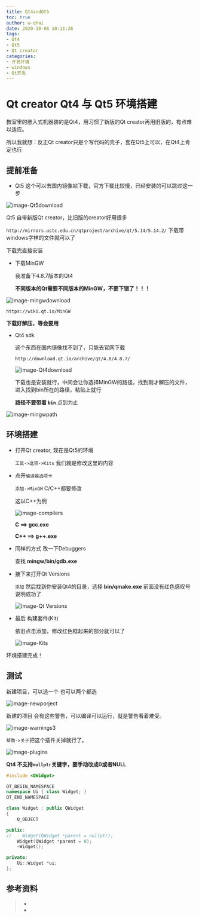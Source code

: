 ```yaml
---
title: Qt4andQt5
toc: true
author: w-qhai
date: 2020-10-06 10:11:26
tags:
- Qt4
- Qt5
- Qt creator
categories:
- 开发环境
- windows
- Qt开发
---
```


# Qt creator Qt4 与 Qt5 环境搭建

教室里的嵌入式机器装的是Qt4，用习惯了新版的Qt creator再用旧版的，有点难以适应。

所以我就想：反正Qt creator只是个写代码的壳子，套在Qt5上可以，在Qt4上肯定也行

<!--more-->

## 提前准备

- Qt5 这个可以去国内镜像站下载，官方下载比较慢，已经安装的可以跳过这一步

![image-Qt5download](https://i.loli.net/2020/10/06/KhqPmylL3xRkbgF.png)

Qt5 自带新版Qt creator，比旧版的creator好用很多

`http://mirrors.ustc.edu.cn/qtproject/archive/qt/5.14/5.14.2/` 下载带windows字样的文件就可以了

下载完直接安装



- 下载MinGW

  我准备下4.8.7版本的Qt4

  **不同版本的Qt需要不同版本的MinGW，不要下错了！！！**

![image-mingwdownload](https://i.loli.net/2020/10/06/1Y2nfsjRaTvzA5B.png)

`https://wiki.qt.io/MinGW`

**下载好解压，等会要用**



- Qt4 sdk

  这个东西在国内镜像找不到了，只能去官网下载

  `http://download.qt.io/archive/qt/4.8/4.8.7/`
  
  ![image-Qt4download](https://i.loli.net/2020/10/06/IouHrDif7ORtYQN.png)

  下载也是安装就行，中间会让你选择MinGW的路径，找到刚才解压的文件，进入找到bin所在的路径，粘贴上就行

  **路径不要带着 `bin`**  点到为止

![image-mingwpath](https://i.loli.net/2020/10/06/D1kabGXMe6OZNd7.png)



## 环境搭建

- 打开Qt creator, 现在是Qt5的环境

  `工具->选项->Kits` 我们就是修改这里的内容

- 点开`编译器选项卡`

  `添加->MinGW` C/C++都要修改

  这以C++为例

    ![image-compilers](https://i.loli.net/2020/10/06/dwNXro4H8FLxpjI.png)

  **C     ==> gcc.exe**

  **C++ ==> g++.exe**

  

- 同样的方式 改一下Debuggers

  查找 **mingw/bin/gdb.exe**

- 接下来打开Qt Versions

  `添加` 然后找到你安装Qt4的目录，选择 **bin/qmake.exe**  前面没有红色感叹号 说明成功了
  
  ![image-Qt Versions](https://i.loli.net/2020/10/06/SbisAkG5BzZqQKl.png)

- 最后 构建套件(Kit)

  依旧点击添加，修改红色框起来的部分就可以了

  ![image-Kits](https://i.loli.net/2020/10/06/Expvm51sQe3RLkD.png)

环境搭建完成！

## 测试

新建项目，可以选一个 也可以两个都选

![image-newporject](https://i.loli.net/2020/10/06/zMcno6lhbrdCLeg.png)

新建的项目 会有这些警告，可以编译可以运行，就是警告看着难受。

![image-warnings3](https://i.loli.net/2020/10/06/IFYs6K5N4AzpJPu.png)

`帮助->关于`把这个插件关掉就行了。

![image-plugins](https://i.loli.net/2020/10/06/UQSkdtlT3V5IEKg.png)



**Qt4 不支持`nullptr`关键字，要手动改成0或者NULL**

```cpp
#include <QWidget>

QT_BEGIN_NAMESPACE
namespace Ui { class Widget; }
QT_END_NAMESPACE

class Widget : public QWidget
{
    Q_OBJECT

public:
//    Widget(QWidget *parent = nullptr);
    Widget(QWidget *parent = 0);
    ~Widget();

private:
    Ui::Widget *ui;
};
```




## 参考资料
> - []()
> - []()

